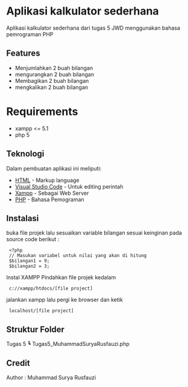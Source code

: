# Aplikasi kalkulator sederhana

Aplikasi kalkulator sederhana dari tugas 5 JWD menggunakan bahasa pemrograman PHP

## Features

-   Menjumlahkan 2 buah bilangan
-   mengurangkan 2 buah bilangan
-   Membagikan 2 buah bilangan
-   mengkalikan 2 buah bilangan

# Requirements

-   xampp <= 5.1
-   php 5

## Teknologi

Dalam pembuatan aplikasi ini meliputi:

-   [HTML](https://www.w3schools.com/html/) - Markup language
-   [Visual Studio Code](https://code.visualstudio.com/) - Untuk editing perintah
-   [Xampp](https://www.apachefriends.org/download_success.html) - Sebagai Web Server
-   [PHP](https://www.php.net/) - Bahasa Pemograman

## Instalasi

buka file projek
lalu sesuaikan variable bilangan sesuai keinginan pada source code berikut :

```
 <?php
 // Masukan variabel untuk nilai yang akan di hitung
 $bilangan1 = 9;
 $bilangan2 = 3;
```

Instal XAMPP
Pindahkan file projek kedalam

```
 c://xampp/htdocs/[file project]
```

jalankan xampp lalu pergi ke browser dan ketik

```
 localhost/[file project]
```

## Struktur Folder

Tugas 5
┗ Tugas5_MuhammadSuryaRusfauzi.php

## Credit

Author : Muhammad Surya Rusfauzi
